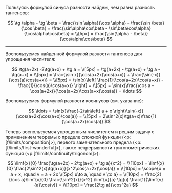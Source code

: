 Пользуясь формулой синуса разности найдем, чем равна разность тангенсов:

$$ \tg \alpha - \tg \beta = \frac{\sin \alpha}{\cos \alpha} - \frac{\sin \beta}{\cos \beta} = \frac{\sin\alpha\cos\beta - \sin\beta\cos\alpha}{\cos\alpha\cos\beta} = \\[5px]  = \frac{\sin(\alpha - \beta)}{\cos\alpha\cos\beta} $$

---

Воспользуемся найденной формулой разности тангенсов для упрощения числителя:

$$ \tg(a+2x) -2\tg(a+x) + \tg a = \\[5px] = \tg(a+2x) - \tg(a+x) + \tg a - \tg(a+x) = \\[5px] = \frac{\sin x}{\cos(a+2x)\cos(a+x)} + \frac{\sin(-x)}{\cos(a)\cos(a+x)} = \\[5px] = \sin(x)\left[ \frac{1}{\cos(a+2x)\cos(a+x)} - \frac{1}{\cos(a)\cos(a+x)} \right] = \\[5px] = \sin(x)\frac{\cos a - \cos(a+2x)}{\cos(a+2x)\cos(a+x)\cos(a)} = \ldots $$

Воспользуемся формулой разности косинусов (см. указание):

$$ \ldots = \sin(x)\frac{-2\sin\left( a + x \right)\sin(-x)}{\cos(a+2x)\cos(a+x)\cos(a)} = \\[5px] = 2\sin^2(x)\tg(a+x)\frac{1}{\cos(a+2x)\cos(a)} $$

Теперь воспользуемся упрощенным числителем и решим задачу с применением теоремы о пределе сложной функции (<p:[f/limits/composition]>), первого замечательного предела (<p:[f/limits/first-wonderful]>), также непрерывности тригонометрических функция (<p:[f/limits/continuity/trigonom]>):

$$ \limf{x}{0} \frac{\tg(a+2x) - 2\tg(a+x) + \tg a}{x^2} = \\[10px] = \limf{x}{0} \frac{2\sin^2(x)\tg(a+x)}{x^2\cos(a+2x)\cos(a)} = \\[10px] = \scope{u = a + x, \quad v = a + 2x \\[5px] u\to a, \quad v \to a} = \\[10px] = \frac{2}{\cos a}\limf{x}{0} \frac{\sin^2(x)}{x^2} \limf{u}{a} \tg(u) \frac{1}{\limf{v}{a}\cos(v)} = \\[10px] = \frac{2\tg a}{\cos^2a} $$
